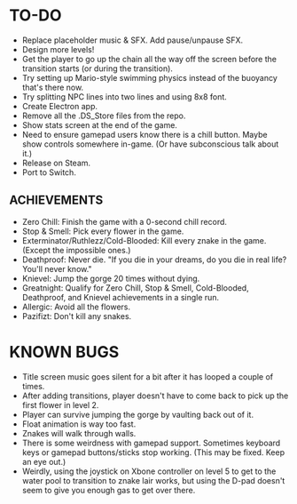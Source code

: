 # TO-DO
* Replace placeholder music & SFX. Add pause/unpause SFX.
* Design more levels!
* Get the player to go up the chain all the way off the screen before the transition starts (or during the transition).
* Try setting up Mario-style swimming physics instead of the buoyancy that's there now.
* Try splitting NPC lines into two lines and using 8x8 font.
* Create Electron app.
* Remove all the .DS_Store files from the repo.
* Show stats screen at the end of the game.
* Need to ensure gamepad users know there is a chill button. Maybe show controls somewhere in-game. (Or have subconscious talk about it.)
* Release on Steam.
* Port to Switch.

## ACHIEVEMENTS
* Zero Chill: Finish the game with a 0-second chill record.
* Stop & Smell: Pick every flower in the game.
* Exterminator/Ruthlezz/Cold-Blooded: Kill every znake in the game. (Except the impossible ones.)
* Deathproof: Never die. "If you die in your dreams, do you die in real life? You'll never know."
* Knievel: Jump the gorge 20 times without dying.
* Greatnight: Qualify for Zero Chill, Stop & Smell, Cold-Blooded, Deathproof, and Knievel achievements in a single run.
* Allergic: Avoid all the flowers.
* Pazifizt: Don't kill any snakes.

# KNOWN BUGS
* Title screen music goes silent for a bit after it has looped a couple of times.
* After adding transitions, player doesn't have to come back to pick up the first flower in level 2.
* Player can survive jumping the gorge by vaulting back out of it.
* Float animation is way too fast.
* Znakes will walk through walls.
* There is some weirdness with gamepad support. Sometimes keyboard keys or gamepad buttons/sticks stop working. (This may be fixed. Keep an eye out.)
* Weirdly, using the joystick on Xbone controller on level 5 to get to the water pool to transition to znake lair works, but using the D-pad doesn't seem to give you enough gas to get over there.
